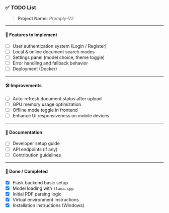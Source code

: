 ### ✅ TODO List

> **Project Name**: _Promply-V2_

---

#### 🔧 Features to Implement
- [ ] User authentication system (Login / Register)
- [ ] Local & online document search modes
- [ ] Settings panel (model choice, theme toggle)
- [ ] Error handling and fallback behavior
- [ ] Deployment (Docker)

---

#### 🛠 Improvements
- [ ] Auto-refresh document status after upload
- [ ] GPU memory usage optimization
- [ ] Offline mode toggle in frontend
- [ ] Enhance UI responsiveness on mobile devices

---

#### 📝 Documentation
- [ ] Developer setup guide
- [ ] API endpoints (if any)
- [ ] Contribution guidelines

---

#### 🚀 Done / Completed
- [x] Flask backend basic setup
- [x] Model loading with `llama.cpp`
- [x] Initial PDF parsing logic
- [x] Virtual environment instructions
- [x] Installation instructions (Windows)